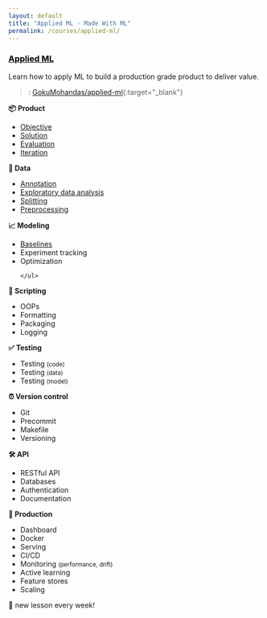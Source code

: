 ```yaml
---
layout: default
title: "Applied ML · Made With ML"
permalink: /courses/applied-ml/
---
```


<h3 id="applied-ml" class="mt-0"><u><a href="{% link _courses/applied-ml.md %}" style="color: #000;">Applied ML</a></u></h3>
Learn how to apply ML to build a production grade product to deliver value.

> <i class="fab fa-github ai-color-black mr-1"></i>: [GokuMohandas/applied-ml](https://github.com/GokuMohandas/applied-ml){:target="_blank"}

<div class="row mt-4">
  <div class="col-md-4">
    <b><span class="mr-1">📦</span> Product</b>
    <ul>
      <li><a href="{% link _courses/applied-ml/objective.md %}">Objective</a></li>
      <li><a href="{% link _courses/applied-ml/solution.md %}">Solution</a></li>
      <li><a href="{% link _courses/applied-ml/evaluation.md %}">Evaluation</a></li>
      <li><a href="{% link _courses/applied-ml/iteration.md %}">Iteration</a></li>
    </ul>
    <b><span class="mr-1">🔢</span> Data</b>
    <ul>
      <li><a href="{% link _courses/applied-ml/annotation.md %}">Annotation</a></li>
      <li><a href="{% link _courses/applied-ml/exploratory-data-analysis.md %}">Exploratory data analysis</a></li>
      <li><a href="{% link _courses/applied-ml/splitting.md %}">Splitting</a></li>
      <li><a href="{% link _courses/applied-ml/preprocessing.md %}">Preprocessing</a></li>
    </ul>
    <b><span class="mr-1">📈</span> Modeling</b>
    <ul>
      <li><a href="{% link _courses/applied-ml/baselines.md %}">Baselines</a></li>
      <li>Experiment tracking</li>
      <li>Optimization</li>

    </ul>
  </div>
  <div class="col-md-4">
    <b><span class="mr-1">📝</span> Scripting</b>
    <ul>
      <li>OOPs</li>
      <li>Formatting</li>
      <li>Packaging</li>
      <li>Logging</li>
    </ul>
    <b><span class="mr-1">✅</span> Testing</b>
    <ul>
      <li>Testing <small>(code)</small></li>
      <li>Testing <small>(data)</small></li>
      <li>Testing <small>(model)</small></li>
    </ul>
    <b><span class="mr-1">⏰</span> Version control</b>
    <ul>
      <li>Git</li>
      <li>Precommit</li>
      <li>Makefile</li>
      <li>Versioning</li>
    </ul>
  </div>
  <div class="col-md-4">
    <b><span class="mr-1">🛠</span> API</b>
    <ul>
      <li>RESTful API</li>
      <li>Databases</li>
      <li>Authentication</li>
      <li>Documentation</li>
    </ul>
    <b><span class="mr-1">🚀</span> Production</b>
    <ul>
      <li>Dashboard</li>
      <li>Docker</li>
      <li>Serving</li>
      <li>CI/CD</li>
      <li>Monitoring <small>(performance, drift)</small></li>
      <li>Active learning</li>
      <li>Feature stores</li>
      <li>Scaling</li>
    </ul>
  </div>
</div>

<span class="ml-1 mr-1"> 📆 </span> new lesson every week!